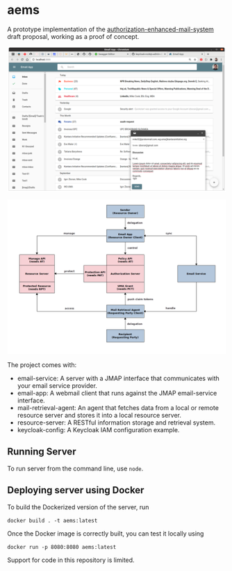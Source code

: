 # aems
A prototype implementation of the [authorization-enhanced-mail-system][1] draft proposal, working as a proof of concept.

![GUI](./docs/images/gui.png)

![Abstract Flow](./docs/images/abstract-flow.png)

The project comes with:

* email-service: A server with a JMAP interface that communicates with your email service provider.
* email-app: A webmail client that runs against the JMAP email-service interface.
* mail-retrieval-agent: An agent that fetches data from a local or remote resource server and stores it into a local resource server.
* resource-server: A RESTful information storage and retrieval system.
* keycloak-config: A Keycloak IAM configuration example.

## Running Server

To run server from the command line, use `node`.

## Deploying server using Docker

To build the Dockerized version of the server, run

```
docker build . -t aems:latest
```

Once the Docker image is correctly built, you can test it locally using

```
docker run -p 8080:8080 aems:latest
```

Support for code in this repository is limited.

[1]: https://github.com/uma-email/proposal
